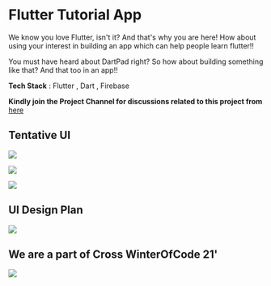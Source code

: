# Flutter Tutorial App

We know you love Flutter, isn't it? And that's why you are here! How about using your interest in building an app which can help people learn flutter!!

You must have heard about DartPad right? So how about building something like that? And that too in an app!!

**Tech Stack** : Flutter , Dart , Firebase

**Kindly join the Project Channel for discussions related to this project from** [here](https://discord.gg/drXQAaGVKJ)
## Tentative UI

![](https://github.com/infiniteoverflow/Flutter-Tutorial-App/blob/main/tentativeUI/Screenshot%202021-02-12%20at%203.30.30%20PM.png)

![](https://github.com/infiniteoverflow/Flutter-Tutorial-App/blob/main/tentativeUI/splash.png)

![](https://github.com/infiniteoverflow/Flutter-Tutorial-App/blob/main/tentativeUI/ui%20design.png)

## UI Design Plan

![](https://github.com/infiniteoverflow/Flutter-Tutorial-App/blob/main/tentativeUI/ui%20design.png)

## We are a part of Cross WinterOfCode 21'

![](cross.png)
